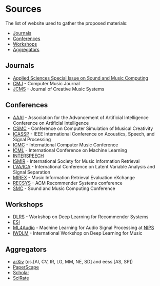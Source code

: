 # Sources

The list of website used to gather the proposed materials:

- [Journals](#journals)
- [Conferences](#conferences)
- [Workshops](#workshops)   
- [Aggregators](#aggregators)

## Journals 

- [Applied Sciences Special Issue on Sound and Music Computing](http://www.mdpi.com/journal/applsci/special_issues/Music_Computing)
- [CMJ](https://www.jstor.org/journal/computermusicj) - Computer Music Journal
- [JCMS](http://jcms.org.uk/) - Journal of Creative Music Systems

## Conferences

- [AAAI](https://aaai.org/Conferences/AAAI-18/) - Association for the Advancement of Artificial Intelligence Conference on Artificial Intelligence
- [CSMC](https://csmc2016.wordpress.com/) - Conference on Computer Simulation of Musical Creativity
- [ICASSP](http://ieeexplore.ieee.org/xpl/conhome.jsp?punumber=1000002) - IEEE International Conference on Acoustics, Speech, and Signal Processing
- [ICMC](http://www.computermusic.org/) - International Computer Music Conference
- [ICML](https://2017.icml.cc/) - International Conference on Machine Learning
- [INTERSPEECH](http://www.isca-speech.org/iscaweb/)
- [ISMIR](http://ismir.net/) - International Society for Music Information Retrieval
- [LVA/ICA](http://lva-ica-2017.com/index.php/aim) - International Conference on Latent Variable Analysis and Signal Separation
- [MIREX](http://music-ir.org/mirex/wiki/MIREX_HOME) - Music Information Retrieval Evaluation eXchange
- [RECSYS](https://recsys.acm.org/) - ACM Recommender Systems conference
- [SMC](http://www.smc-conference.org/) - Sound and Music Computing Conference

## Workshops

- [DLRS](http://dlrs-workshop.org/) - Workshop on Deep Learning for Recommender Systems
- [ESI](http://www.univie.ac.at/nuhag-php/event_NEW/make.php?event=esi17&page=program)
- [ML4Audio](https://nips.cc/Conferences/2017/Schedule?showEvent=8790) - Machine Learning for Audio Signal Processing at [NIPS](https://nips.cc/)
- [IWDLM](http://dorienherremans.com/dlm2017/) - International Workshop on Deep Learning for Music

## Aggregators

- [arXiv](https://arxiv.org/) (cs.[AI, CV, IR, LG, MM, NE, SD] and eess.[AS, SP])
- [PaperScape](http://paperscape.org/)
- [Scholar](https://scholar.google.com/scholar?q=neural+network+audio+music)
- [SciRate](https://scirate.com/)
